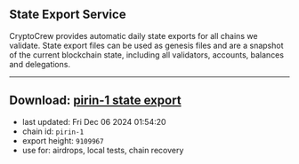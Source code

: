 ## State Export Service
CryptoCrew provides automatic daily state exports for all chains we validate. State export files can be used as genesis files and are a snapshot of the current blockchain state, including all validators, accounts, balances and delegations.

---
**Download: [pirin-1 state export](https://dl-eu2.ccvalidators.com/SERVICE/nolus/pirin-1_export_9109967.json)**
---

- last updated: Fri Dec 06 2024 01:54:20
- chain id: `pirin-1`
- export height: `9109967`
- use for: airdrops, local tests, chain recovery
